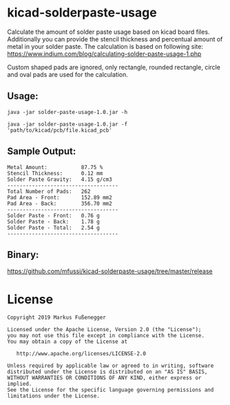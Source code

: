 # kicad-solderpaste-usage
Calculate the amount of solder paste usage based on kicad board files. Additionally you can provide the stencil thickness and percentual amount of metal in your solder paste. The calculation is based on following site: https://www.indium.com/blog/calculating-solder-paste-usage-1.php

Custom shaped pads are ignored, only rectangle, rounded rectangle, circle and oval pads are used for the calculation.

## Usage:
``` java -jar solder-paste-usage-1.0.jar -h ```

``` java -jar solder-paste-usage-1.0.jar -f 'path/to/kicad/pcb/file.kicad_pcb' ```

## Sample Output:
```
Metal Amount: 			87.75 %
Stencil Thickness: 		0.12 mm
Solder Paste Gravity: 	4.15 g/cm3
------------------------------------
Total Number of Pads: 	262
Pad Area - Front: 		152.89 mm2
Pad Area - Back: 		356.70 mm2
------------------------------------
Solder Paste - Front: 	0.76 g
Solder Paste - Back: 	1.78 g
Solder Paste - Total: 	2.54 g
------------------------------------
```

## Binary:
https://github.com/mfussi/kicad-solderpaste-usage/tree/master/release

License
=======

    Copyright 2019 Markus Fußenegger

    Licensed under the Apache License, Version 2.0 (the "License");
    you may not use this file except in compliance with the License.
    You may obtain a copy of the License at

       http://www.apache.org/licenses/LICENSE-2.0

    Unless required by applicable law or agreed to in writing, software
    distributed under the License is distributed on an "AS IS" BASIS,
    WITHOUT WARRANTIES OR CONDITIONS OF ANY KIND, either express or implied.
    See the License for the specific language governing permissions and
    limitations under the License.
